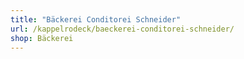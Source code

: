 ```yaml
---
title: "Bäckerei Conditorei Schneider"
url: /kappelrodeck/baeckerei-conditorei-schneider/
shop: Bäckerei
---
```

